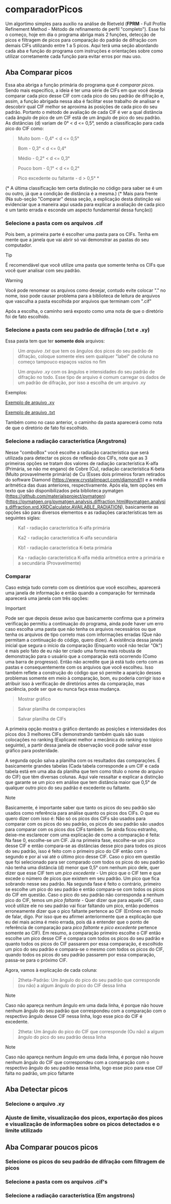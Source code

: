 # comparadorPicos
Um algortimo simples para auxílio na análise de Rietveld (**FPRM** - Full Profile Refinement Method - Método de refinamento de perfil "completo").
Esse foi o começo, hoje em dia o programa abriga mais 2 funções, detecção de picos e filtragem de picos para comparação do padrão de difração com demais CIFs utilizando entre 1 a 5 picos. Aqui terá uma seção abordando cada aba e função do programa com instruções e orientações sobre como utilizar corretamente cada função para evitar erros por mau uso.
## Aba Comparar picos
Essa aba abriga a função primária do programa que é *comparar picos*. Sendo mais específico, a ideia é ter uma série de CIFs em que você deseja comparar cada pico desse CIF com cada pico do seu padrão de difração e, assim, a função abrigada nessa aba é facilitar esse trabalho de analisar e descobrir qual CIF melhor se aproxima às posições de cada pico do seu padrão. Portanto o método de avaliação de cada CIF é ver a qual distância cada ângulo de pico de um CIF está de um ângulo de pico do seu padrão. As distâncias (d) variam de 0° < d <= 0,5°, sendo a classificação para cada pico do CIF como:

> Muito bom - 0,4° < d <= 0,5°

> Bom - 0,3° < d <= 0,4°

> Médio - 0,2° < d <= 0,3°

> Pouco bom - 0,1° < d <= 0,2°

> Pico excedente ou faltante - d > 0,5° *

(* A última classificação tem certa distinção no código para saber se é um ou outro, já que a condição de distância é a mesma.)
(* Mais para frente (Na sub-seção "Comparar" dessa seção, a explicação desta distinção vai evidenciar que a maneira aqui usada para explicar a avaliação de cada pico é um tanto errada e esconde um aspecto fundamental dessa função))
### Selecione a pasta com os arquivos .cif
Pois bem, a primeira parte é escolher uma pasta para os CIFs. Tenha em mente que a janela que vai abrir só vai demonstrar as pastas do seu computador. 

> [!TIP]
> É recomendável que você utilize uma pasta que somente tenha os CIFs que você quer analisar com seu padrão.

> [!WARNING]
> Você pode renomear os arquivos como desejar, contudo evite colocar "." no nome, isso pode causar problema para a biblioteca de leitura de arquivos que vasculha a pasta escolhida por arquivos que terminam com ".cif"

Após a escolha, o caminho será exposto como uma nota de que o diretório foi de fato escolhido.
### Selecione a pasta com seu padrão de difração (.txt e .xy)
Essa pasta tem que ter **somente dois** arquivos:

> Um *arquivo .txt* que tem os ângulos dos picos do seu padrão de difração, coloque somente eles sem qualquer "label" de coluna no começo tampouco espaços vazios no fim

> Um *arquivo .xy* com os ângulos e intensidades do seu padrão de difração no todo. Esse tipo de arquivo é comum carregar os dados de um padrão de difração, por isso a escolha de um arquivo .xy

Exemplos:

[Exemplo de arquivo .xy](./exemplo.xy)

[Exemplo de arquivo .txt](./exemplo.txt)

Também como no caso anterior, o caminho da pasta aparecerá como nota de que o diretório de fato foi escolhido.
### Selecione a radiação característica (Angstrons)
Nesse "comboBox" você escolhe a radiação característica que será utilizada para detectar os picos de reflexão dos CIFs, note que as 3 primeiras opções se tratam dos valores de radiação característica K-alfa (Primária, se não me engano) de Cobre (Cu), radiação característica K-beta (Muito provavelmente primária) de Cu (Esses dois primeiros foram retirados do software Diamond (https://www.crystalimpact.com/diamond/)) e a média aritmética das duas anteriores, respectivamente. Após ela, tem opções em texto que são disponibilizados pela biblioteca pymatgen (https://github.com/materialsproject/pymatgen) (https://pymatgen.org/pymatgen.analysis.diffraction.html#pymatgen.analysis.diffraction.xrd.XRDCalculator.AVAILABLE_RADIATION), basicamente as opções são para diversos elementos e as radiações características tem as seguintes siglas:

> Ka1 - radiação característica K-alfa primária

> Ka2 - radiação característica K-alfa secundária

> Kb1 - radiação característica K-beta primária

> Ka - radiação característica K-alfa média aritmética entre a primária e a secundária (Provavelmente)

### Comparar
Caso esteja tudo correto com os diretórios que você escolheu, aparecerá uma janela de informação e então quando a comparação for terminada aparecerá uma janela com três opções:

> [!Important]
> Pode ser que depois desse aviso que basicamente confirma que a primeira verificação permitiu a continuação do programa, ainda pode haver um erro caso escolha uma pasta que não tenha os arquivos necessários ou que tenha os arquivos de tipo correto mas com informações erradas (Que não permitam a continuação do código, quero dizer). A existência dessa janela inicial que segura o início da comparação (Enquanto você não teclar "Ok") é mais pelo fato de eu não ter criado uma forma mais robusta de demonstração para o usuário que a comparação está ocorrendo (Como uma barra de progresso). Então não acredite que já está tudo certo com as pastas e consequentemente com os arquivos que você escolheu. Isso também reflete a construção do código que só permite a aparição desses problemas somente em meio à comparação, bom, eu poderia corrigir isso e atribuir isso à verificação de diretórios antes da comparação, mas paciência, pode ser que eu nunca faça essa mudança.

> Mostrar gráfico

> Salvar planilha de comparações

> Salvar planilha de CIFs

A primeira opção mostra o gráfico dentando as posições e intensidades dos picos dos 3 melhores CIFs demonstrando também quais são suas colocações no ranking (Explicarei melhor a mecânica do ranking no tópico seguinte), a partir dessa janela de observação você pode salvar esse gráfico para posteridade.

A segunda opção salva a planilha com os resultados das comparações. É basicamente grandes tabelas (Cada tabela corresponde a um CIF e cada tabela está em uma aba da planilha que tem como título o nome do arquivo do CIF) que têm diversas colunas. Aqui vale ressaltar e explicar a distinção que garante se um pico em análise que tem distância maior que 0,5° de qualquer outro pico do seu padrão é excedente ou faltante.
> [!Note]
> Basicamente, é importante saber que tanto os picos do seu padrão são usados como referência para análise quanto os picos dos CIFs. O que eu quero dizer com isso é: Não só os picos dos CIFs são usados para comparar com os picos do seu padrão, os picos do seu padrão são usados para comparar com os picos dos CIFs também. Se ainda ficou estranho, deixe-me esclarecer com uma explicação de como a comparação é feita: Na fase 0, escolhe-se um CIF. Já na primeira fase, escolhe-se um pico desse CIF e então compara-se as distâncias desse pico para todos os picos do seu padrão, isso é feito com o primeiro pico do CIF então com o segundo e por aí vai até o último pico desse CIF. Caso o pico em questão que foi selecionado para ser comparado com todos os picos do seu padrão não tenha uma distância (d) menor que 0,5° com nenhum pico dele, quer dizer que esse CIF tem um *pico excedente* - Um pico que o CIF tem e que excede o número de picos que existem em seu padrão. Um pico que fica sobrando nesse seu padrão. Na segunda fase é feito o contrário, primeiro se escolhe um pico do seu padrão e então compara-se com todos os picos do CIF em questão. Caso o pico do seu padrão não corresponda a nenhum pico do CIF, temos um *pico faltante* - Quer dizer que para aquele CIF, caso você utilize ele no seu padrão vai ficar faltando um pico, então podemos erroneamente dizer que o pico faltante pertence ao CIF (Errôneo em modo de falar, digo. Por isso que eu afirmei anteriormente que a explicação que eu dei mais acima é meio errada, pois dá a entender que o ponto de referência de comparação para *pico faltante* e *pico excedente* pertence somente ao CIF). Em resumo, a comparação primeiro escolhe o CIF então escolhe um pico desse CIF e compara com todos os picos do seu padrão e quanto todos os picos do CIF passarem por essa comparação, é escolhido um pico do seu padrão e compara-se o mesmo com todos os picos do CIF, quando todos os picos do seu padrão passarem por essa comparação, passa-se para o próximo CIF.

Agora, vamos à explicação de cada coluna:

> 2theta-Padrão: Um ângulo do pico do seu padrão que corresponde (ou não) a algum ângulo do pico do CIF dessa linha

> [!Note]
> Caso não apareça nenhum ângulo em uma dada linha, é porque não houve nenhum ângulo do seu padrão que correspondeu com a comparação com o respectivo ângulo desse CIF nessa linha, logo esse pico do CIF é excedente.

> 2theta: Um ângulo do pico do CIF que corresponde (Ou não) a algum ângulo do pico do seu padrão dessa linha

> [!Note]
> Caso não apareça nenhum ângulo em uma dada linha, é porque não houve nenhum ângulo do CIF que correspondeu com a comparação com o respectivo ângulo do seu padrão nessa linha, logo esse pico para esse CIF falta no padrão, um pico faltante

## Aba Detectar picos

### Selecione o arquivo .xy

### Ajuste de limite, visualização dos picos, exportação dos picos e visualização de informações sobre os picos detectados e o limite utilizado

## Aba Comparar poucos picos

### Selecione os picos do seu padrão de difração com filtragem de picos

### Selecione a pasta com os arquivos .cif's

### Selecione a radiação característica (Em angstrons)



